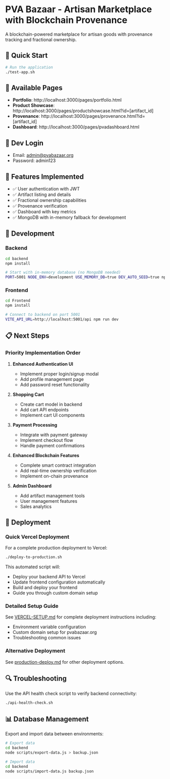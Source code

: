 # PVA Bazaar - Artisan Marketplace with Blockchain Provenance

A blockchain-powered marketplace for artisan goods with provenance tracking and fractional ownership.

## 🚀 Quick Start

```bash
# Run the application
./test-app.sh
```

## 📱 Available Pages

- **Portfolio**: http://localhost:3000/pages/portfolio.html
- **Product Showcase**: http://localhost:3000/pages/productshowcase.html?id=[artifact_id]
- **Provenance**: http://localhost:3000/pages/provenance.html?id=[artifact_id]
- **Dashboard**: http://localhost:3000/pages/pvadashboard.html

## 👤 Dev Login

- Email: admin@pvabazaar.org
- Password: admin123

## 🧩 Features Implemented

- ✅ User authentication with JWT
- ✅ Artifact listing and details
- ✅ Fractional ownership capabilities
- ✅ Provenance verification
- ✅ Dashboard with key metrics
- ✅ MongoDB with in-memory fallback for development

## 🔧 Development

### Backend

```bash
cd backend
npm install

# Start with in-memory database (no MongoDB needed)
PORT=5001 NODE_ENV=development USE_MEMORY_DB=true DEV_AUTO_SEED=true npm run dev
```

### Frontend

```bash
cd Frontend
npm install

# Connect to backend on port 5001
VITE_API_URL=http://localhost:5001/api npm run dev
```

## 📋 Next Steps

### Priority Implementation Order

1. **Enhanced Authentication UI**
   - Implement proper login/signup modal
   - Add profile management page
   - Add password reset functionality

2. **Shopping Cart**
   - Create cart model in backend
   - Add cart API endpoints
   - Implement cart UI components

3. **Payment Processing**
   - Integrate with payment gateway
   - Implement checkout flow
   - Handle payment confirmations

4. **Enhanced Blockchain Features**
   - Complete smart contract integration
   - Add real-time ownership verification
   - Implement on-chain provenance

5. **Admin Dashboard**
   - Add artifact management tools
   - User management features
   - Sales analytics

## 🚀 Deployment

### Quick Vercel Deployment

For a complete production deployment to Vercel:

```bash
./deploy-to-production.sh
```

This automated script will:
- Deploy your backend API to Vercel
- Update frontend configuration automatically
- Build and deploy your frontend
- Guide you through custom domain setup

### Detailed Setup Guide

See [VERCEL-SETUP.md](./VERCEL-SETUP.md) for complete deployment instructions including:
- Environment variable configuration
- Custom domain setup for pvabazaar.org
- Troubleshooting common issues

### Alternative Deployment

See [production-deploy.md](./production-deploy.md) for other deployment options.

## 🔍 Troubleshooting

Use the API health check script to verify backend connectivity:

```bash
./api-health-check.sh
```

## 📊 Database Management

Export and import data between environments:

```bash
# Export data
cd backend
node scripts/export-data.js > backup.json

# Import data
cd backend
node scripts/import-data.js backup.json
```
